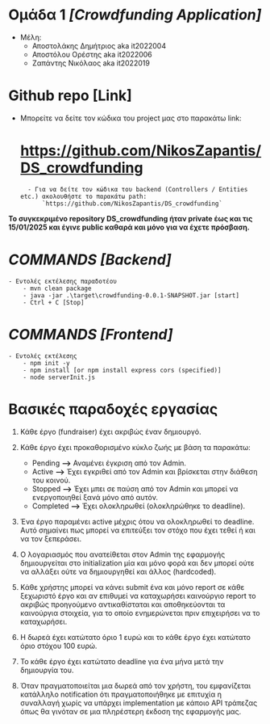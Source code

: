 # Ομάδα 1 *[Crowdfunding Application]*
- Μέλη:
    - Αποστολάκης Δημήτριος aka it2022004
    - Αποστόλου Ορέστης aka it2022006
    - Ζαπάντης Νικόλαος aka it2022019

# Github repo [Link]
- Μπορείτε να δείτε τον κώδικα του project μας στο παρακάτω link:
    # https://github.com/NikosZapantis/DS_crowdfunding
        - Για να δείτε τον κώδικα του backend (Controllers / Entities etc.) ακολουθήστε το παρακάτω path:
            `https://github.com/NikosZapantis/DS_crowdfunding`

**Το συγκεκριμένο repository DS_crowdfunding ήταν private έως και τις 15/01/2025 και έγινε public καθαρά και μόνο για να έχετε πρόσβαση.**

# ***COMMANDS [Backend]***
    - Εντολές εκτέλεσης παραδοτέου
        - mvn clean package
        - java -jar .\target\crowdfunding-0.0.1-SNAPSHOT.jar [start]
        - Ctrl + C [Stop]

# ***COMMANDS [Frontend]***
    - Εντολές εκτέλεσης
        - npm init -y
        - npm install [or npm install express cors (specified)]
        - node serverInit.js

# Βασικές παραδοχές εργασίας
1. Κάθε έργο (fundraiser) έχει ακριβώς έναν δημιουργό.

2. Κάθε έργο έχει προκαθορισμένο κύκλο ζωής με βάση τα παρακάτω:
    - Pending **-->** Αναμένει έγκριση από τον Admin.
    - Active **-->** Έχει εγκριθεί από τον Admin και βρίσκεται στην διάθεση του κοινού.
    - Stopped **-->** Έχει μπει σε παύση από τον Admin και μπορεί να ενεργοποιηθεί ξανά μόνο από αυτόν.
    - Completed **-->** Έχει ολοκληρωθεί (ολοκληρώθηκε το deadline).

3. Ένα έργο παραμένει active μέχρις ότου να ολοκληρωθεί το deadline. Αυτό σημαίνει πως μπορεί να επιτεύξει τον στόχο που έχει τεθεί ή και να τον ξεπεράσει.

4. Ο λογαριασμός που ανατείθεται στον Admin της εφαρμογής δημιουργείται στο initialization μία και μόνο φορά και δεν μπορεί ούτε να αλλάξει ούτε να δημιουργηθεί και άλλος (hardcoded).

5. Κάθε χρήστης μπορεί να κάνει submit ένα και μόνο report σε κάθε ξεχωριστό έργο και αν επιθυμεί να καταχωρήσει καινούργιο report το ακριβώς προηγούμενο αντικαθίσταται και αποθηκεύονται τα καινούργια στοιχεία, για το οποίο ενημερώνεται πριν επιχειρήσει να το καταχωρήσει.

6. Η δωρεά έχει κατώτατο όριο 1 ευρώ και το κάθε έργο έχει κατώτατο όριο στόχου 100 ευρώ.

7. Το κάθε έργο έχει κατώτατο deadline για ένα μήνα μετά την δημιουργία του.

8. Όταν πραγματοποιείται μια δωρεά από τον χρήστη, του εμφανίζεται κατάλληλο notification ότι πραγματοποιήθηκε με επιτυχία η συναλλαγή χωρίς να υπάρχει implementation με κάποιο API τράπεζας όπως θα γινόταν σε μια πληρέστερη έκδοση της εφαρμογής μας.
